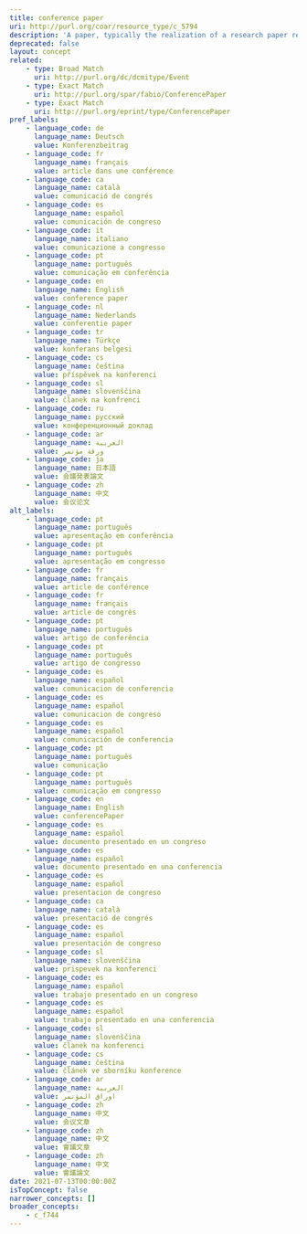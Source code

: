 ```yaml
---
title: conference paper
uri: http://purl.org/coar/resource_type/c_5794
description: 'A paper, typically the realization of a research paper reporting original research findings. Use this label when the paper is not published in a proceeding. [Source: Adapted from http://purl.org/spar/fabio/ConferencePaper]'
deprecated: false
layout: concept
related:
    - type: Broad Match
      uri: http://purl.org/dc/dcmitype/Event
    - type: Exact Match
      uri: http://purl.org/spar/fabio/ConferencePaper
    - type: Exact Match
      uri: http://purl.org/eprint/type/ConferencePaper
pref_labels:
    - language_code: de
      language_name: Deutsch
      value: Konferenzbeitrag
    - language_code: fr
      language_name: français
      value: article dans une conférence
    - language_code: ca
      language_name: català
      value: comunicació de congrés
    - language_code: es
      language_name: español
      value: comunicación de congreso
    - language_code: it
      language_name: italiano
      value: comunicazione a congresso
    - language_code: pt
      language_name: português
      value: comunicação em conferência
    - language_code: en
      language_name: English
      value: conference paper
    - language_code: nl
      language_name: Nederlands
      value: conferentie paper
    - language_code: tr
      language_name: Türkçe
      value: konferans belgesi
    - language_code: cs
      language_name: čeština
      value: příspěvek na konferenci
    - language_code: sl
      language_name: slovenščina
      value: članek na konfrenci
    - language_code: ru
      language_name: русский
      value: конференционный доклад
    - language_code: ar
      language_name: العربية
      value: ورقة مؤتمر
    - language_code: ja
      language_name: 日本語
      value: 会議発表論文
    - language_code: zh
      language_name: 中文
      value: 会议论文
alt_labels:
    - language_code: pt
      language_name: português
      value: apresentação em conferência
    - language_code: pt
      language_name: português
      value: apresentação em congresso
    - language_code: fr
      language_name: français
      value: article de conférence
    - language_code: fr
      language_name: français
      value: article de congrès
    - language_code: pt
      language_name: português
      value: artigo de conferência
    - language_code: pt
      language_name: português
      value: artigo de congresso
    - language_code: es
      language_name: español
      value: comunicacion de conferencia
    - language_code: es
      language_name: español
      value: comunicacion de congreso
    - language_code: es
      language_name: español
      value: comunicación de conferencia
    - language_code: pt
      language_name: português
      value: comunicação
    - language_code: pt
      language_name: português
      value: comunicação em congresso
    - language_code: en
      language_name: English
      value: conferencePaper
    - language_code: es
      language_name: español
      value: documento presentado en un congreso
    - language_code: es
      language_name: español
      value: documento presentado en una conferencia
    - language_code: es
      language_name: español
      value: presentacion de congreso
    - language_code: ca
      language_name: català
      value: presentació de congrés
    - language_code: es
      language_name: español
      value: presentación de congreso
    - language_code: sl
      language_name: slovenščina
      value: prispevek na konferenci
    - language_code: es
      language_name: español
      value: trabajo presentado en un congreso
    - language_code: es
      language_name: español
      value: trabajo presentado en una conferencia
    - language_code: sl
      language_name: slovenščina
      value: članek na konferenci
    - language_code: cs
      language_name: čeština
      value: článek ve sborníku konference
    - language_code: ar
      language_name: العربية
      value: اوراق المؤتمر
    - language_code: zh
      language_name: 中文
      value: 会议文章
    - language_code: zh
      language_name: 中文
      value: 會議文章
    - language_code: zh
      language_name: 中文
      value: 會議論文
date: 2021-07-13T00:00:00Z
isTopConcept: false
narrower_concepts: []
broader_concepts:
    - c_f744
---
```


